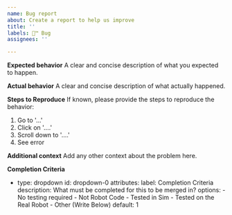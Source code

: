 ```yaml
---
name: Bug report
about: Create a report to help us improve
title: ''
labels: 🦟™ Bug
assignees: ''

---
```


**Expected behavior**
A clear and concise description of what you expected to happen.

**Actual behavior**
A clear and concise description of what actually happened.

**Steps to Reproduce**
If known, please provide the steps to reproduce the behavior:
1. Go to '...'
2. Click on '....'
3. Scroll down to '....'
4. See error

**Additional context**
Add any other context about the problem here.

**Completion Criteria**
- type: dropdown
    id: dropdown-0
    attributes:
      label: Completion Criteria
      description: What must be completed for this to be merged in?
      options:
        - No testing required - Not Robot Code
        - Tested in Sim
        - Tested on the Real Robot
        - Other (Write Below)
      default: 1